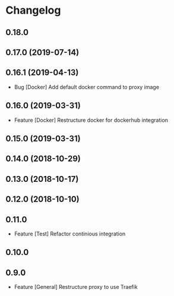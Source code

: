 # Changelog

## 0.18.0

## 0.17.0 (2019-07-14)

## 0.16.1 (2019-04-13)

- Bug [Docker] Add default docker command to proxy image

## 0.16.0 (2019-03-31)

- Feature [Docker] Restructure docker for dockerhub integration

## 0.15.0 (2019-03-31)

## 0.14.0 (2018-10-29)

## 0.13.0 (2018-10-17)

## 0.12.0 (2018-10-10)

## 0.11.0

- Feature [Test] Refactor continious integration

## 0.10.0


## 0.9.0

- Feature [General] Restructure proxy to use Traefik
